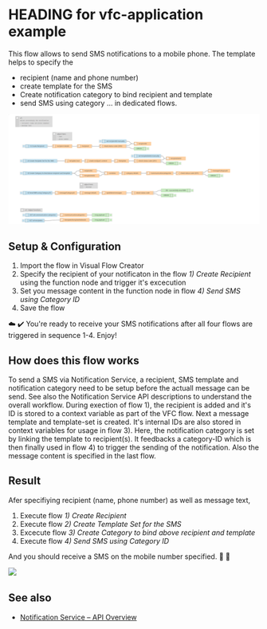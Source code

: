 # HEADING for vfc-application example
<!-- (mandatory) Insert a description for the example flow. Describe the use case or its specialty. -->
This flow allows to send SMS notifications to a mobile phone. The template helps to specify the 
- recipient (name and phone number)
- create template for the SMS
- Create notification category to bind  recipient and template
- send SMS using category
... in dedicated flows. 

<!-- Insert an example image -->
![image](./doc/sendSmsNotifications.png)


## Setup & Configuration
<!-- (mandatory) Describe the necessary steps to get this flow running -->

1. Import the flow in Visual Flow Creator
2. Specify the recipient of your notificaton in the flow *1) Create Recipient* using the function node and trigger it's excecution
3. Set you message content in the function node in flow *4) Send SMS using Category ID*
4. Save the flow 

:cloud: :heavy_check_mark: You're ready to receive your SMS notifications after all four flows are triggered in sequence 1-4. Enjoy!


## How does this flow works
<!-- (optional) Describe the flow and how it works -->
To send a SMS via Notification Service, a recipient, SMS template and notification category need to be setup before the actuall message can be send. See also the Notification Service API descriptions to understand the overall workflow. 
During exection of flow 1), the recipient is added and it's ID is stored to a context variable as part of the VFC flow. Next a message template and template-set is created. It's internal IDs are also stored in context variables for usage in flow 3). Here, the notification category is set by linking the template to recipient(s). It feedbacks a category-ID which is then finally used in flow 4) to trigger the sending of the notification. Also the message content is specified in the last flow. 

   
## Result
<!-- (optional) Description on what the results are from this flow -->
Afer specifiying recipient (name, phone number) as well as message text, 
1. Execute flow *1) Create Recipient*
2. Execute flow *2) Create Template Set for the SMS*
3. Excecute flow *3) Create Category to bind above recipient and template*
4. Execute flow *4) Send SMS using Category ID*

And you should receive a SMS on the mobile number specified. :iphone: :bell:

![](.doc/../doc/SMS_result.gif)


## See also
<!-- (optional) Description on what the results are from this flow -->
- [Notification Service – API Overview](https://developer.mindsphere.io/apis/advanced-notification/api-notification-api.html)


